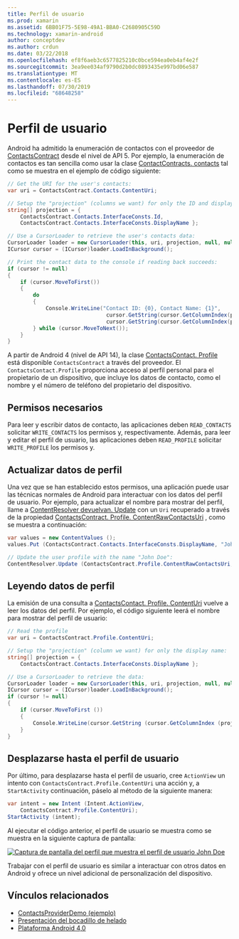 ```yaml
---
title: Perfil de usuario
ms.prod: xamarin
ms.assetid: 6BB01F75-5E98-49A1-BBA0-C2680905C59D
ms.technology: xamarin-android
author: conceptdev
ms.author: crdun
ms.date: 03/22/2018
ms.openlocfilehash: ef8f6aeb3c6577825210c0bce594ea0eb4af4e2f
ms.sourcegitcommit: 3ea9ee034af9790d2b0dc0893435e997bd06e587
ms.translationtype: MT
ms.contentlocale: es-ES
ms.lasthandoff: 07/30/2019
ms.locfileid: "68648258"
---
```

# <a name="user-profile"></a>Perfil de usuario

Android ha admitido la enumeración de contactos con el proveedor de [ContactsContract](xref:Android.Provider.ContactsContract) desde el nivel de API 5. Por ejemplo, la enumeración de contactos es tan sencilla como usar la clase [ContactContracts. contacts](xref:Android.Provider.ContactsContract.Contacts) tal como se muestra en el ejemplo de código siguiente:

```csharp
// Get the URI for the user's contacts:
var uri = ContactsContract.Contacts.ContentUri;

// Setup the "projection" (columns we want) for only the ID and display name:
string[] projection = {
    ContactsContract.Contacts.InterfaceConsts.Id, 
    ContactsContract.Contacts.InterfaceConsts.DisplayName };

// Use a CursorLoader to retrieve the user's contacts data:
CursorLoader loader = new CursorLoader(this, uri, projection, null, null, null);
ICursor cursor = (ICursor)loader.LoadInBackground();

// Print the contact data to the console if reading back succeeds:
if (cursor != null)
{
    if (cursor.MoveToFirst())
    {
        do
        {
            Console.WriteLine("Contact ID: {0}, Contact Name: {1}",
                               cursor.GetString(cursor.GetColumnIndex(projection[0])),
                               cursor.GetString(cursor.GetColumnIndex(projection[1])));
        } while (cursor.MoveToNext());
    }
}
```

A partir de Android 4 (nivel de API 14), la clase [ContactsContact. Profile](xref:Android.Provider.ContactsContract.Profile) está disponible `ContactsContract` a través del proveedor. El `ContactsContact.Profile` proporciona acceso al perfil personal para el propietario de un dispositivo, que incluye los datos de contacto, como el nombre y el número de teléfono del propietario del dispositivo.

## <a name="required-permissions"></a>Permisos necesarios

Para leer y escribir datos de contacto, las aplicaciones deben `READ_CONTACTS` solicitar `WRITE_CONTACTS` los permisos y, respectivamente.
Además, para leer y editar el perfil de usuario, las aplicaciones deben `READ_PROFILE` solicitar `WRITE_PROFILE` los permisos y.

## <a name="updating-profile-data"></a>Actualizar datos de perfil

Una vez que se han establecido estos permisos, una aplicación puede usar las técnicas normales de Android para interactuar con los datos del perfil de usuario. Por ejemplo, para actualizar el nombre para mostrar del perfil, llame a [ContentResolver devuelvan. Update](xref:Android.Content.ContentResolver.Update*) con un `Uri` recuperado a través de la propiedad [ContactsContract. Profile. ContentRawContactsUri](xref:Android.Provider.ContactsContract.Profile.ContentRawContactsUri) , como se muestra a continuación:

```csharp
var values = new ContentValues ();
values.Put (ContactsContract.Contacts.InterfaceConsts.DisplayName, "John Doe");

// Update the user profile with the name "John Doe":
ContentResolver.Update (ContactsContract.Profile.ContentRawContactsUri, values, null, null);
```

## <a name="reading-profile-data"></a>Leyendo datos de perfil

La emisión de una consulta a [ContactsContact. Profile. ContentUri](xref:Android.Provider.ContactsContract.Profile.ContentUri) vuelve a leer los datos del perfil. Por ejemplo, el código siguiente leerá el nombre para mostrar del perfil de usuario:

```csharp
// Read the profile
var uri = ContactsContract.Profile.ContentUri;

// Setup the "projection" (column we want) for only the display name:
string[] projection = {
    ContactsContract.Contacts.InterfaceConsts.DisplayName };

// Use a CursorLoader to retrieve the data:
CursorLoader loader = new CursorLoader(this, uri, projection, null, null, null);
ICursor cursor = (ICursor)loader.LoadInBackground();
if (cursor != null)
{
    if (cursor.MoveToFirst ())
    {
        Console.WriteLine(cursor.GetString (cursor.GetColumnIndex (projection [0])));
    }
}
```

## <a name="navigating-to-the-user-profile"></a>Desplazarse hasta el perfil de usuario

Por último, para desplazarse hasta el perfil de usuario, cree `ActionView` un intento con `ContactsContract.Profile.ContentUri` una acción y, a `StartActivity` continuación, páselo al método de la siguiente manera:

```csharp
var intent = new Intent (Intent.ActionView,
    ContactsContract.Profile.ContentUri);
StartActivity (intent);
```

Al ejecutar el código anterior, el perfil de usuario se muestra como se muestra en la siguiente captura de pantalla:

[![Captura de pantalla del perfil que muestra el perfil de usuario John Doe](user-profile-images/01-profile-screen-sml.png)](user-profile-images/01-profile-screen.png#lightbox)

Trabajar con el perfil de usuario es similar a interactuar con otros datos en Android y ofrece un nivel adicional de personalización del dispositivo.

## <a name="related-links"></a>Vínculos relacionados

- [ContactsProviderDemo (ejemplo)](https://docs.microsoft.com/samples/xamarin/monodroid-samples/contactsproviderdemo)
- [Presentación del bocadillo de helado](http://www.android.com/about/ice-cream-sandwich/)
- [Plataforma Android 4,0](https://developer.android.com/sdk/android-4.0.html)
